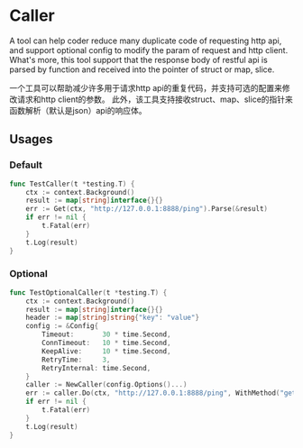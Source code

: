 # Caller

A tool can help coder reduce many duplicate code of requesting http api, and support optional config to modify the param of
request and http client. What's more, this tool support that the response body of restful api is parsed by function and
received into the pointer of struct or map, slice.

一个工具可以帮助减少许多用于请求http api的重复代码，并支持可选的配置来修改请求和http client的参数。
此外，该工具支持接收struct、map、slice的指针来函数解析（默认是json）api的响应体。

## Usages

### Default

```go
func TestCaller(t *testing.T) {
	ctx := context.Background()
	result := map[string]interface{}{}
	err := Get(ctx, "http://127.0.0.1:8888/ping").Parse(&result)
	if err != nil {
		t.Fatal(err)
	}
	t.Log(result)
}
```

### Optional

```go
func TestOptionalCaller(t *testing.T) {
    ctx := context.Background()
    result := map[string]interface{}{}
    header := map[string]string{"key": "value"}
    config := &Config{
        Timeout:       30 * time.Second,
        ConnTimeout:   10 * time.Second,
        KeepAlive:     10 * time.Second,
        RetryTime:     3,
        RetryInternal: time.Second,
    }
    caller := NewCaller(config.Options()...)
    err := caller.Do(ctx, "http://127.0.0.1:8888/ping", WithMethod("get"), WithHeader(header)).Parse(&result)
    if err != nil { 
    	t.Fatal(err)
    }
    t.Log(result)
}
```
